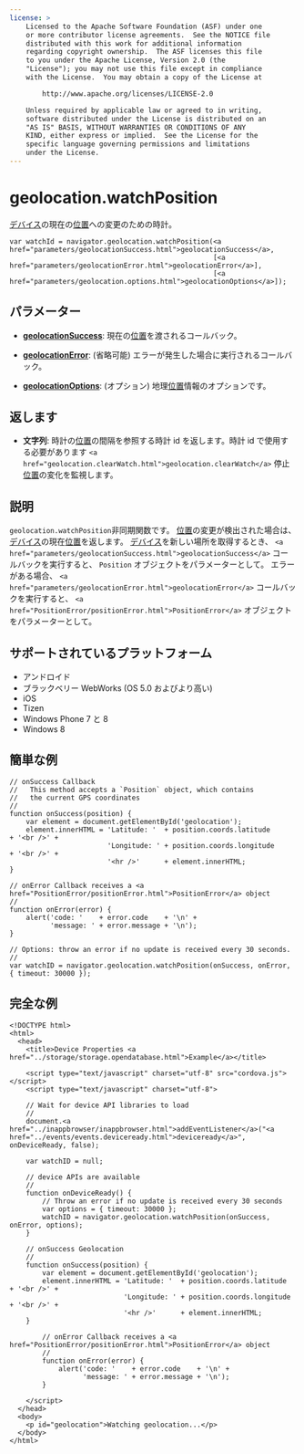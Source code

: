 ```yaml
---
license: >
    Licensed to the Apache Software Foundation (ASF) under one
    or more contributor license agreements.  See the NOTICE file
    distributed with this work for additional information
    regarding copyright ownership.  The ASF licenses this file
    to you under the Apache License, Version 2.0 (the
    "License"); you may not use this file except in compliance
    with the License.  You may obtain a copy of the License at

        http://www.apache.org/licenses/LICENSE-2.0

    Unless required by applicable law or agreed to in writing,
    software distributed under the License is distributed on an
    "AS IS" BASIS, WITHOUT WARRANTIES OR CONDITIONS OF ANY
    KIND, either express or implied.  See the License for the
    specific language governing permissions and limitations
    under the License.
---
```


# geolocation.watchPosition

<a href="../device/device.html">デバイス</a>の現在の<a href="Position/position.html">位置</a>への変更のための時計。

    var watchId = navigator.geolocation.watchPosition(<a href="parameters/geolocationSuccess.html">geolocationSuccess</a>,
                                                      [<a href="parameters/geolocationError.html">geolocationError</a>],
                                                      [<a href="parameters/geolocation.options.html">geolocationOptions</a>]);
    

## パラメーター

*   **<a href="parameters/geolocationSuccess.html">geolocationSuccess</a>**: 現在の<a href="Position/position.html">位置</a>を渡されるコールバック。

*   **<a href="parameters/geolocationError.html">geolocationError</a>**: (省略可能) エラーが発生した場合に実行されるコールバック。

*   **<a href="parameters/geolocation.options.html">geolocationOptions</a>**: (オプション) 地理<a href="Position/position.html">位置</a>情報のオプションです。

## 返します

*   **文字列**: 時計の<a href="Position/position.html">位置</a>の間隔を参照する時計 id を返します。時計 id で使用する必要があります `<a href="geolocation.clearWatch.html">geolocation.clearWatch</a>` 停止<a href="Position/position.html">位置</a>の変化を監視します。

## 説明

`geolocation.watchPosition`非同期関数です。 <a href="Position/position.html">位置</a>の変更が検出された場合は、<a href="../device/device.html">デバイス</a>の現在<a href="Position/position.html">位置</a>を返します。 <a href="../device/device.html">デバイス</a>を新しい場所を取得するとき、 `<a href="parameters/geolocationSuccess.html">geolocationSuccess</a>` コールバックを実行すると、 `Position` オブジェクトをパラメーターとして。 エラーがある場合、 `<a href="parameters/geolocationError.html">geolocationError</a>` コールバックを実行すると、 `<a href="PositionError/positionError.html">PositionError</a>` オブジェクトをパラメーターとして。

## サポートされているプラットフォーム

*   アンドロイド
*   ブラックベリー WebWorks (OS 5.0 およびより高い)
*   iOS
*   Tizen
*   Windows Phone 7 と 8
*   Windows 8

## 簡単な例

    // onSuccess Callback
    //   This method accepts a `Position` object, which contains
    //   the current GPS coordinates
    //
    function onSuccess(position) {
        var element = document.getElementById('geolocation');
        element.innerHTML = 'Latitude: '  + position.coords.latitude      + '<br />' +
                            'Longitude: ' + position.coords.longitude     + '<br />' +
                            '<hr />'      + element.innerHTML;
    }
    
    // onError Callback receives a <a href="PositionError/positionError.html">PositionError</a> object
    //
    function onError(error) {
        alert('code: '    + error.code    + '\n' +
              'message: ' + error.message + '\n');
    }
    
    // Options: throw an error if no update is received every 30 seconds.
    //
    var watchID = navigator.geolocation.watchPosition(onSuccess, onError, { timeout: 30000 });
    

## 完全な例

    <!DOCTYPE html>
    <html>
      <head>
        <title>Device Properties <a href="../storage/storage.opendatabase.html">Example</a></title>
    
        <script type="text/javascript" charset="utf-8" src="cordova.js"></script>
        <script type="text/javascript" charset="utf-8">
    
        // Wait for device API libraries to load
        //
        document.<a href="../inappbrowser/inappbrowser.html">addEventListener</a>("<a href="../events/events.deviceready.html">deviceready</a>", onDeviceReady, false);
    
        var watchID = null;
    
        // device APIs are available
        //
        function onDeviceReady() {
            // Throw an error if no update is received every 30 seconds
            var options = { timeout: 30000 };
            watchID = navigator.geolocation.watchPosition(onSuccess, onError, options);
        }
    
        // onSuccess Geolocation
        //
        function onSuccess(position) {
            var element = document.getElementById('geolocation');
            element.innerHTML = 'Latitude: '  + position.coords.latitude      + '<br />' +
                                'Longitude: ' + position.coords.longitude     + '<br />' +
                                '<hr />'      + element.innerHTML;
        }
    
            // onError Callback receives a <a href="PositionError/positionError.html">PositionError</a> object
            //
            function onError(error) {
                alert('code: '    + error.code    + '\n' +
                      'message: ' + error.message + '\n');
            }
    
        </script>
      </head>
      <body>
        <p id="geolocation">Watching geolocation...</p>
      </body>
    </html>